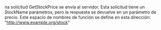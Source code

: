 na solicitud GetStockPrice se envía al servidor. Esta solicitud tiene un StockName parámetros, pero la respuesta se devuelve en un parámetro de precio. Este espacio de nombres de función se define en esta dirección: "http://www.example.org/stock"
